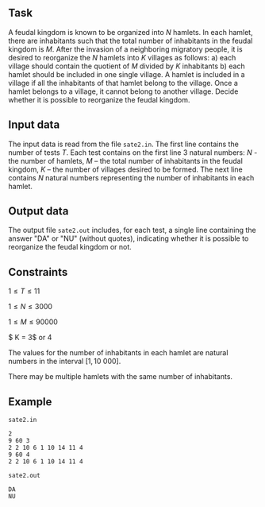 ## Task

A feudal kingdom is known to be organized into $N$ hamlets. In each hamlet, there are inhabitants such that the total number of inhabitants in the feudal kingdom is $M$. After the invasion of a neighboring migratory people, it is desired to reorganize the $N$ hamlets into $K$ villages as follows:
a) each village should contain the quotient of $M$ divided by $K$ inhabitants
b) each hamlet should be included in one single village. A hamlet is included in a village if all the inhabitants of that hamlet belong to the village. Once a hamlet belongs to a village, it cannot belong to another village. Decide whether it is possible to reorganize the feudal kingdom.

## Input data

The input data is read from the file `sate2.in`. The first line contains the number of tests $T$. Each test contains on the first line 3 natural numbers: $N$ - the number of hamlets, $M$ – the total number of inhabitants in the feudal kingdom, $K$ – the number of villages desired to be formed. The next line contains $N$ natural numbers representing the number of inhabitants in each hamlet.

## Output data

The output file `sate2.out` includes, for each test, a single line containing the answer "DA" or "NU" (without quotes), indicating whether it is possible to reorganize the feudal kingdom or not.

## Constraints

$1 \leq T \leq 11$

$1 \leq N \leq 3000$

$1 \leq M \leq 90000$

$ K = 3$ or $4$

The values for the number of inhabitants in each hamlet are natural numbers in the interval $[1, 10\ 000]$.

There may be multiple hamlets with the same number of inhabitants.

## Example

`sate2.in`

```
2
9 60 3
2 2 10 6 1 10 14 11 4
9 60 4
2 2 10 6 1 10 14 11 4
```

`sate2.out`

```
DA
NU
```